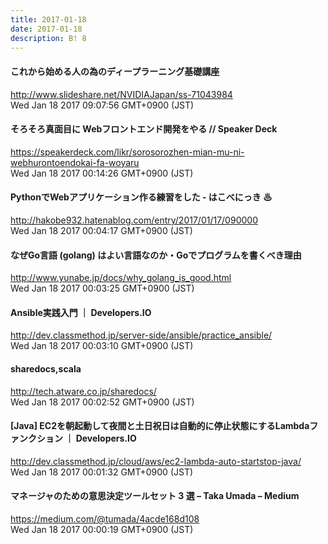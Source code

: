 ```yaml
---
title: 2017-01-18
date: 2017-01-18
description: B! 8
---
```


#### これから始める人の為のディープラーニング基礎講座
http://www.slideshare.net/NVIDIAJapan/ss-71043984<br>
Wed Jan 18 2017 09:07:56 GMT+0900 (JST)<br>


#### そろそろ真面目に Webフロントエンド開発をやる // Speaker Deck
https://speakerdeck.com/likr/sorosorozhen-mian-mu-ni-webhurontoendokai-fa-woyaru<br>
Wed Jan 18 2017 00:14:26 GMT+0900 (JST)<br>


#### PythonでWebアプリケーション作る練習をした - はこべにっき ♨
http://hakobe932.hatenablog.com/entry/2017/01/17/090000<br>
Wed Jan 18 2017 00:04:17 GMT+0900 (JST)<br>


#### なぜGo言語 (golang) はよい言語なのか・Goでプログラムを書くべき理由
http://www.yunabe.jp/docs/why_golang_is_good.html<br>
Wed Jan 18 2017 00:03:25 GMT+0900 (JST)<br>


#### Ansible実践入門 ｜ Developers.IO
http://dev.classmethod.jp/server-side/ansible/practice_ansible/<br>
Wed Jan 18 2017 00:03:10 GMT+0900 (JST)<br>


#### sharedocs,scala
http://tech.atware.co.jp/sharedocs/<br>
Wed Jan 18 2017 00:02:52 GMT+0900 (JST)<br>


#### [Java] EC2を朝起動して夜間と土日祝日は自動的に停止状態にするLambdaファンクション ｜ Developers.IO
http://dev.classmethod.jp/cloud/aws/ec2-lambda-auto-startstop-java/<br>
Wed Jan 18 2017 00:01:32 GMT+0900 (JST)<br>


#### マネージャのための意思決定ツールセット 3 選 – Taka Umada – Medium
https://medium.com/@tumada/4acde168d108<br>
Wed Jan 18 2017 00:00:19 GMT+0900 (JST)<br>


